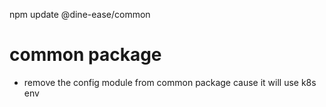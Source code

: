 npm update @dine-ease/common

# common package
- remove the config module from common package cause it will use k8s env